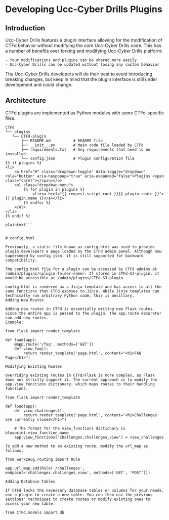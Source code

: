 # Developing Ucc-Cyber Drills Plugins

## Introduction

Ucc-Cyber Drills features a plugin interface allowing for the modification of CTFd behavior without modifying the core Ucc-Cyber Drills code. This has a number of benefits over forking and modifying Ucc-Cyber Drills platform:

    - Your modifications and plugins can be shared more easily
    - Ucc-Cyber Drills can be updated without losing any custom behavior

The Ucc-Cyber Drills developers will do their best to avoid introducing breaking changes, but keep in mind that the plugin interface is still under development and could change.

## Architecture

CTFd plugins are implemented as Python modules with some CTFd-specific files.

```plaintext
CTFd
└── plugins
   └── CTFd-plugin
       ├── README.md          # README file
       ├── __init__.py        # Main code file loaded by CTFd
       ├── requirements.txt   # Any requirements that need to be installed
       └── config.json        # Plugin configuration file
{% if plugins %}
<li>
    <a href="#" class="dropdown-toggle" data-toggle="dropdown" role="button" aria-haspopup="true" aria-expanded="false">Plugins <span class="caret"></span></a>
    <ul class="dropdown-menu">
        {% for plugin in plugins %}
            <li><a href="{{ request.script_root }}{{ plugin.route }}">{{ plugin.name }}</a></li>
        {% endfor %}
    </ul>
</li>
{% endif %}

plaintext```


# config.html

Previously, a static file known as config.html was used to provide plugin developers a page loaded by the CTFd admin panel. Although now superseded by config.json, it is still supported for backward compatibility.

The config.html file for a plugin can be accessed by CTFd admins at /admin/plugins/<plugin-folder-name>. If stored in CTFd-S3-plugin, it would be accessible at /admin/plugins/CTFd-S3-plugin.

config.html is rendered as a Jinja template and has access to all the same functions that CTFd exposes to Jinja. While Jinja templates can technically run arbitrary Python code, this is ancillary.
Adding New Routes

Adding new routes in CTFd is essentially writing new Flask routes. Since the entire app is passed to the plugin, the app.route decorator can add new routes.
Example:

from flask import render_template

def load(app):
    @app.route('/faq', methods=['GET'])
    def view_faq():
        return render_template('page.html', content="<h1>FAQ Page</h1>")

Modifying Existing Routes

Overriding existing routes in CTFd/Flask is more complex, as Flask does not strictly support it. The current approach is to modify the app.view_functions dictionary, which maps routes to their handling functions.

from flask import render_template

def load(app):
    def view_challenges():
        return render_template('page.html', content="<h1>Challenges are currently closed</h1>")

    # The format for the view_functions dictionary is blueprint.view_function_name
    app.view_functions['challenges.challenges_view'] = view_challenges

To add a new method to an existing route, modify the url_map as follows:

from werkzeug.routing import Rule

app.url_map.add(Rule('/challenges', endpoint='challenges.challenges_view', methods=['GET', 'POST']))

Adding Database Tables

If CTFd lacks the necessary database tables or columns for your needs, use a plugin to create a new table. You can then use the previous sections' techniques to create routes or modify existing ones to access your new table.

from CTFd.models import db

